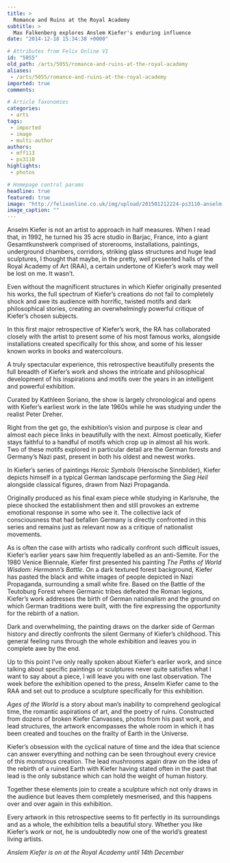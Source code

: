 ```yaml
---
title: >
  Romance and Ruins at the Royal Academy
subtitle: >
  Max Falkenberg explores Anslem Kiefer's enduring influence
date: "2014-12-18 15:34:38 +0000"

# Attributes from Felix Online V1
id: "5055"
old_path: /arts/5055/romance-and-ruins-at-the-royal-academy
aliases:
 - /arts/5055/romance-and-ruins-at-the-royal-academy
imported: true
comments:

# Article Taxonomies
categories:
 - arts
tags:
 - imported
 - image
 - multi-author
authors:
 - mff113
 - ps3110
highlights:
 - photos

# Homepage control params
headline: true
featured: true
image: "http://felixonline.co.uk/img/upload/201501212224-ps3110-anselm-kiefer-1.jpg"
image_caption: ""
---
```


Anselm Kiefer is not an artist to approach in half measures. When I read that, in 1992, he turned his 35 acre studio in Barjac, France, into a giant Gesamtkunstwerk comprised of storerooms, installations, paintings, underground chambers, corridors, striking glass structures and huge lead sculptures, I thought that maybe, in the pretty, well presented halls of the Royal Academy of Art (RAA), a certain undertone of Kiefer’s work may well be lost on me. It wasn’t.

Even without the magnificent structures in which Kiefer originally presented his works, the full spectrum of Kiefer’s creations do not fail to completely shock and awe its audience with horrific, twisted motifs and dark philosophical stories, creating an overwhelmingly powerful critique of Kiefer’s chosen subjects.

In this first major retrospective of Kiefer’s work, the RA has collaborated closely with the artist to present some of his most famous works, alongside installations created specifically for this show, and some of his lesser known works in books and watercolours.

A truly spectacular experience, this retrospective beautifully presents the full breadth of Kiefer’s work and shows the intricate and philosophical development of his inspirations and motifs over the years in an intelligent and powerful exhibition.

Curated by Kathleen Soriano, the show is largely chronological and opens with Kiefer’s earliest work in the late 1960s while he was studying under the realist Peter Dreher.

Right from the get go, the exhibition’s vision and purpose is clear and almost each piece links in beautifully with the next. Almost poetically, Kiefer stays faithful to a handful of motifs which crop up in almost all his work. Two of these motifs explored in particular detail are the German forests and Germany’s Nazi past, present in both his oldest and newest works.

In Kiefer’s series of paintings _Heroic Symbols_ (Heroische Sinnbilder), Kiefer depicts himself in a typical German landscape performing the _Sieg Heil_ alongside classical figures, drawn from Nazi Propaganda.

Originally produced as his final exam piece while studying in Karlsruhe, the piece shocked the establishment then and still provokes an extreme emotional response in some who see it. The collective lack of consciousness that had befallen Germany is directly confronted in this series and remains just as relevant now as a critique of nationalist movements.

As is often the case with artists who radically confront such difficult issues, Kiefer’s earlier years saw him frequently labelled as an anti-Semite. For the 1980 Venice Biennale, Kiefer first presented his painting _The Paths of World Wisdom: Hermann’s Battle_. On a dark textured forest background, Kiefer has pasted the black and white images of people depicted in Nazi Propaganda, surrounding a small white fire. Based on the Battle of the Teutoburg Forest where Germanic tribes defeated the Roman legions, Kiefer’s work addresses the birth of German nationalism and the ground on which German traditions were built, with the fire expressing the opportunity for the rebirth of a nation.

Dark and overwhelming, the painting draws on the darker side of German history and directly confronts the silent Germany of Kiefer’s childhood. This general feeling runs through the whole exhibition and leaves you in complete awe by the end.

Up to this point I’ve only really spoken about Kiefer’s earlier work, and since talking about specific paintings or sculptures never quite satisfies what I want to say about a piece, I will leave you with one last observation. The week before the exhibition opened to the press, Anselm Kiefer came to the RAA and set out to produce a sculpture specifically for this exhibition.

_Ages of the World_ is a story about man’s inability to comprehend geological time, the romantic aspirations of art, and the poetry of ruins. Constructed from dozens of broken Kiefer Canvasses, photos from his past work, and lead structures, the artwork encompasses the whole room in which it has been created and touches on the frailty of Earth in the Universe.

Kiefer’s obsession with the cyclical nature of time and the idea that science can answer everything and nothing can be seen throughout every crevice of this monstrous creation. The lead mushrooms again draw on the idea of the rebirth of a ruined Earth with Kiefer having stated often in the past that lead is the only substance which can hold the weight of human history.

Together these elements join to create a sculpture which not only draws in the audience but leaves them completely mesmerised, and this happens over and over again in this exhibition.

Every artwork in this retrospective seems to fit perfectly in its surroundings and as a whole, the exhibition tells a beautiful story. Whether you like Kiefer’s work or not, he is undoubtedly now one of the world’s greatest living artists.

_Anslem Kiefer is on at the Royal Academy until 14th December_
